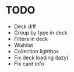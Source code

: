 # TODO

* Deck diff
* Group by type in deck
* Filters in deck
* Wishlist
* Collection lightbox
* Fix deck loading (lazy)
* Fix card info